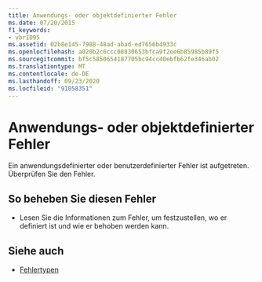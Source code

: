 ```yaml
---
title: Anwendungs- oder objektdefinierter Fehler
ms.date: 07/20/2015
f1_keywords:
- vbrID95
ms.assetid: 02b8e145-7988-48ad-abad-ed7656b4933c
ms.openlocfilehash: a020b2c6ccc08830653bfca9f2ee6b85985b89f5
ms.sourcegitcommit: bf5c5850654187705bc94cc40ebfb62fe346ab02
ms.translationtype: MT
ms.contentlocale: de-DE
ms.lasthandoff: 09/23/2020
ms.locfileid: "91058351"
---
```

# <a name="application-defined-or-object-defined-error"></a>Anwendungs- oder objektdefinierter Fehler

Ein anwendungsdefinierter oder benutzerdefinierter Fehler ist aufgetreten. Überprüfen Sie den Fehler.  
  
## <a name="to-correct-this-error"></a>So beheben Sie diesen Fehler  
  
- Lesen Sie die Informationen zum Fehler, um festzustellen, wo er definiert ist und wie er behoben werden kann.  
  
## <a name="see-also"></a>Siehe auch

- [Fehlertypen](../programming-guide/language-features/error-types.md)
